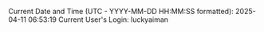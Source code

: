 Current Date and Time (UTC - YYYY-MM-DD HH:MM:SS formatted): 2025-04-11 06:53:19
Current User's Login: luckyaiman

